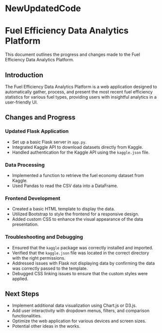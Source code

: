 # NewUpdatedCode

# Fuel Efficiency Data Analytics Platform

This document outlines the progress and changes made to the Fuel Efficiency Data Analytics Platform.

## Introduction

The Fuel Efficiency Data Analytics Platform is a web application designed to automatically gather, process, and present the most recent fuel efficiency statistics for various fuel types, providing users with insightful analytics in a user-friendly UI.

## Changes and Progress

### Updated Flask Application

- Set up a basic Flask server in `app.py`.
- Integrated Kaggle API to download datasets directly from Kaggle.
- Handled authentication for the Kaggle API using the `kaggle.json` file.

### Data Processing

- Implemented a function to retrieve the fuel economy dataset from Kaggle.
- Used Pandas to read the CSV data into a DataFrame.

### Frontend Development

- Created a basic HTML template to display the data.
- Utilized Bootstrap to style the frontend for a responsive design.
- Added custom CSS to enhance the visual appearance of the data presentation.

### Troubleshooting and Debugging

- Ensured that the `kaggle` package was correctly installed and imported.
- Verified that the `kaggle.json` file was located in the correct directory with the right permissions.
- Addressed issues with Flask not displaying data by confirming the data was correctly passed to the template.
- Debugged CSS linking issues to ensure that the custom styles were applied.

## Next Steps

- Implement additional data visualization using Chart.js or D3.js.
- Add user interactivity with dropdown menus, filters, and comparison functionalities.
- Optimize the web application for various devices and screen sizes.
- Potential other ideas in the works. 


